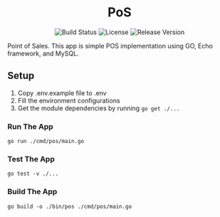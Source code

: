 <h1 align="center">PoS</h1>

<p align="center">
  <img src="https://travis-ci.com/ardafirdausr/kaseer.svg?branch=main" alt="Build Status">
  <img src="https://img.shields.io/badge/License-MIT-blue.svg" alt="License">  
  <img src="https://img.shields.io/github/v/release/ardafirdausr/kaseer.svg?style=flat" alt="Release Version">
</p>

Point of Sales. This app is simple POS implementation using GO, Echo framework, and MySQL. 

## Setup
1. Copy .env.example file to .env
2. Fill the environment configurations
3. Get the module dependencies by running `go get ./...`

### Run The App
`go run ./cmd/pos/main.go`

### Test The App
`go test -v ./...`

### Build The App
`go build -o ./bin/pos ./cmd/pos/main.go`